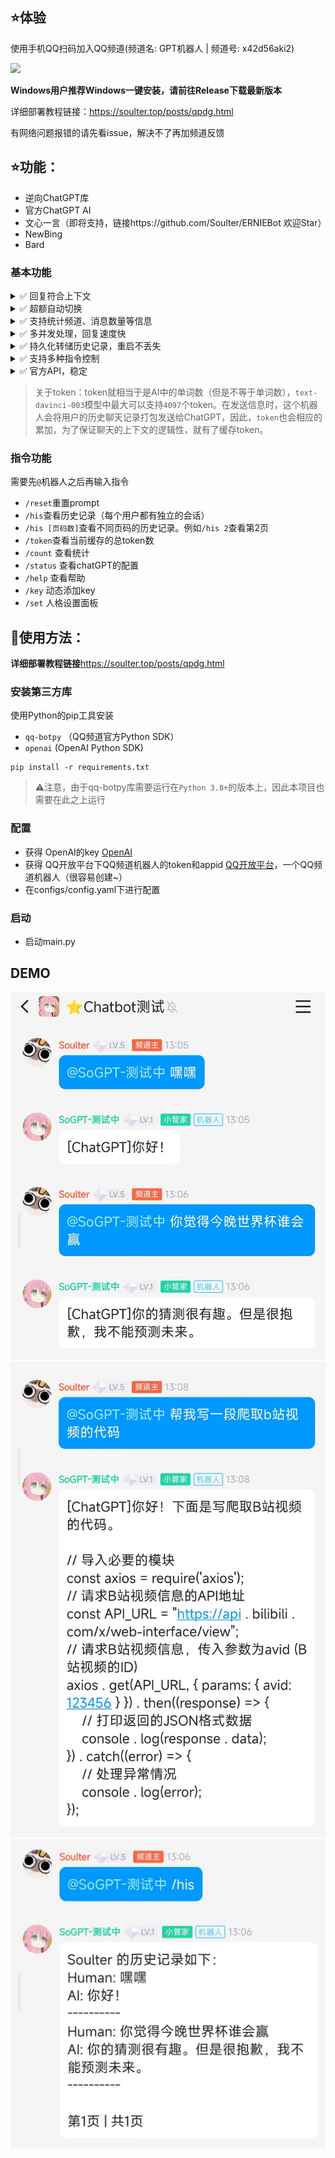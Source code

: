 ## ⭐体验

使用手机QQ扫码加入QQ频道(频道名: GPT机器人 | 频道号: x42d56aki2)

<img src="https://user-images.githubusercontent.com/37870767/227197121-4f1e02a4-92fd-4497-8768-9d6977a291b7.jpg" width="200"></img>

**Windows用户推荐Windows一键安装，请前往Release下载最新版本**

详细部署教程链接：https://soulter.top/posts/qpdg.html

有网络问题报错的请先看issue，解决不了再加频道反馈

## ⭐功能：

- 逆向ChatGPT库
- 官方ChatGPT AI
- 文心一言（即将支持，链接https://github.com/Soulter/ERNIEBot 欢迎Star）
- NewBing
- Bard

### 基本功能
<details> 
 <summary>✅ 回复符合上下文</summary>

   -  程序向API发送近多次对话内容，模型根据上下文生成回复

   -  你可在`configs/config.yaml`中修改`total_token_limit`来近似控制缓存大小。
 </details> 

<details> 
 <summary>✅ 超额自动切换</summary>

   -  超额时，程序自动切换openai的key，方便快捷
   
</details>

<details> 

 <summary>✅ 支持统计频道、消息数量等信息</summary> 

   -  实现了简单的统计功能

 </details>

<details> 
 <summary>✅ 多并发处理，回复速度快</summary> 
  
   -  使用了协程，理论最高可以支持每个子频道每秒回复5条信息
  
 </details>

<details>
 <summary>✅ 持久化转储历史记录，重启不丢失</summary> 

   -  使用内置的sqlite数据库存储历史记录到本地

   -  方式为定时转储，可在`config.yaml`下修改`dump_history_interval`来修改间隔时间，单位为分钟。
  
 </details>

<details> 
 <summary>✅ 支持多种指令控制</summary> 
  
   -  详见下方`指令功能`
  
 </details>

<details>
<summary>✅ 官方API，稳定</summary>

   -  不使用ChatGPT逆向接口，而使用官方API接口，稳定方便。

   -  QQ频道机器人框架为QQ官方开源的框架，稳定。

</details>

> 关于token：token就相当于是AI中的单词数（但是不等于单词数），`text-davinci-003`模型中最大可以支持`4097`个token。在发送信息时，这个机器人会将用户的历史聊天记录打包发送给ChatGPT，因此，`token`也会相应的累加，为了保证聊天的上下文的逻辑性，就有了缓存token。
### 指令功能
需要先`@`机器人之后再输入指令
- `/reset`重置prompt
- `/his`查看历史记录（每个用户都有独立的会话）
- `/his [页码数]`查看不同页码的历史记录。例如`/his 2`查看第2页
- `/token`查看当前缓存的总token数
- `/count` 查看统计
- `/status` 查看chatGPT的配置
- `/help` 查看帮助
- `/key` 动态添加key
- `/set` 人格设置面板

## 📰使用方法：

**详细部署教程链接**https://soulter.top/posts/qpdg.html

### 安装第三方库

使用Python的pip工具安装
- `qq-botpy` （QQ频道官方Python SDK）
- `openai` (OpenAI Python SDK)

```shell
pip install -r requirements.txt
```
> ⚠注意，由于qq-botpy库需要运行在`Python 3.8+`的版本上，因此本项目也需要在此之上运行

### 配置

- 获得 OpenAI的key [OpenAI](https://beta.openai.com/)
- 获得 QQ开放平台下QQ频道机器人的token和appid [QQ开放平台](https://q.qq.com/)，一个QQ频道机器人（很容易创建~）
- 在configs/config.yaml下进行配置

### 启动
- 启动main.py


## DEMO
![1.jpg](screenshots/1.jpg)
![3.jpg](screenshots/3.jpg)
![2.jpg](screenshots/2.jpg)
